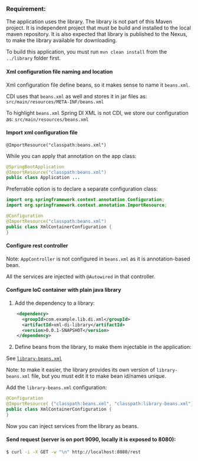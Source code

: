 ### Requirement: 

The application uses the library. The library is not part of this Maven project.
It is independent project that must be build and installed to the local maven repository.
It is also expected that library is published to the Nexus, to make the library available for downloading.

To build this application, you must run `mvn clean install` from the `../library` folder first.

#### Xml configuration file naming and location

Xml configuration file define beans, so it makes sense to name it `beans.xml`.

CDI uses that `beans.xml` as well and stores it in jar files as: `src/main/resources/META-INF/beans.xml`

To highlight `beans.xml` Spring DI XML is not CDI, we store our configuration as: `src/main/resources/beans.xml`

#### Import xml configuration file

```@ImportResource("classpath:beans.xml")```

While you can apply that annotation on the app class:
```java
@SpringBootApplication
@ImportResource("classpath:beans.xml")
public class Application ...
```

Preferrable option is to declare a separate configuration class:
```java
import org.springframework.context.annotation.Configuration;
import org.springframework.context.annotation.ImportResource;

@Configuration
@ImportResource("classpath:beans.xml")
public class XmlContainerConfiguration {
}
```

#### Configure rest controller 

Note: `AppController` is not configured in `beans.xml` as it is annotation-based bean.

All the services are injected with `@Autowired` in that controller.

#### Configure IoC container with plain java library

1. Add the dependency to a library:
```xml
    <dependency>
      <groupId>com.example.lib.di.xml</groupId>
      <artifactId>xml-di-library</artifactId>
      <version>0.0.1-SNAPSHOT</version>
    </dependency>
```
2. Define beans from the library, to make them injectable in the application:

See [`library-beans.xml`](src/main/resources/library-beans.xml)

Note: to make it easier, the library provides its own version of `library-beans.xml` file, 
but you must edit it to make bean id/names unique.

Add the `library-beans.xml` configuration:
```java
@Configuration
@ImportResource( {"classpath:beans.xml", "classpath:library-beans.xml"})
public class XmlContainerConfiguration {
}
```

Now you can inject services from the library as beans.

#### Send request (server is on port 9090, locally it is exposed to 8080):

```bash
$ curl -i -X GET -w "\n" http://localhost:8080/rest
````

